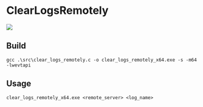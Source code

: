 # ClearLogsRemotely

![](https://github.com/user-attachments/assets/78f4ed15-64c4-4558-81eb-3a8383af88d4)
 
## Build
```
gcc .\src\clear_logs_remotely.c -o clear_logs_remotely_x64.exe -s -m64 -lwevtapi
```

## Usage
```
clear_logs_remotely_x64.exe <remote_server> <log_name>
```
